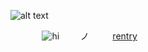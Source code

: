![alt text](https://files.catbox.moe/gk2p8j.jpg)

 ㅤ  ㅤ ㅤ  ![hi](https://komarev.com/ghpvc/?username=military-fashioned) 
  ㅤ ㅤノ ㅤ ㅤ   [rentry](https://rentry.co/military-fashion)
